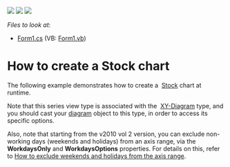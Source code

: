 <!-- default badges list -->
![](https://img.shields.io/endpoint?url=https://codecentral.devexpress.com/api/v1/VersionRange/128573961/14.2.3%2B)
[![](https://img.shields.io/badge/Open_in_DevExpress_Support_Center-FF7200?style=flat-square&logo=DevExpress&logoColor=white)](https://supportcenter.devexpress.com/ticket/details/E1215)
[![](https://img.shields.io/badge/📖_How_to_use_DevExpress_Examples-e9f6fc?style=flat-square)](https://docs.devexpress.com/GeneralInformation/403183)
<!-- default badges end -->
<!-- default file list -->
*Files to look at*:

* [Form1.cs](./CS/StockCharting/Form1.cs) (VB: [Form1.vb](./VB/StockCharting/Form1.vb))
<!-- default file list end -->
# How to create a Stock chart


<p>The following example demonstrates how to create a  <a href="https://documentation.devexpress.com/#WindowsForms/CustomDocument2987">Stock</a> chart at runtime.</p>
<p>Note that this series view type is associated with the  <a href="https://documentation.devexpress.com/#CoreLibraries/clsDevExpressXtraChartsXYDiagramtopic">XY-Diagram</a> type, and you should cast your <a href="https://documentation.devexpress.com/#CoreLibraries/clsDevExpressXtraChartsDiagramtopic">diagram</a> object to this type, in order to access its specific options.</p>
<p>Also, note that starting from the v2010 vol 2 version, you can exclude non-working days (weekends and holidays) from an axis range, via the <strong>WorkdaysOnly</strong> and <strong>WorkdaysOptions</strong> properties. For details on this, refer to <a href="https://www.devexpress.com/Support/Center/p/E2365">How to exclude weekends and holidays from the axis range</a>.</p>

<br/>


